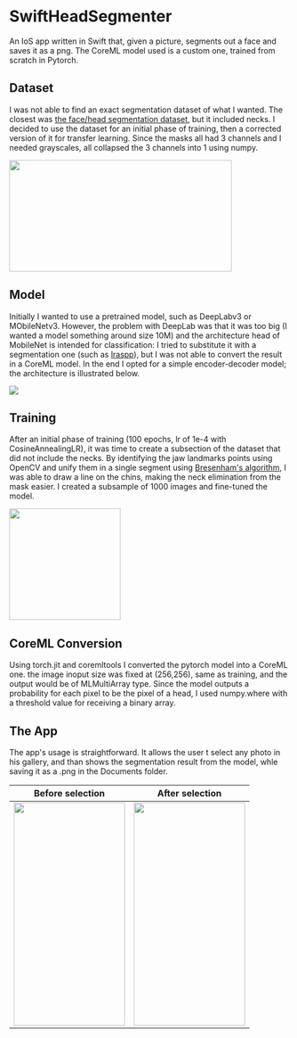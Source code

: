 # SwiftHeadSegmenter
An IoS app written in Swift that, given a picture, segments out a face and saves it as a png. The CoreML model used is a custom one, trained from scratch in Pytorch.

## Dataset

I was not able to find an exact segmentation dataset of what I wanted. The closest was [the face/head segmentation dataset](https://store.mut1ny.com/product/face-head-segmentation-dataset-community-edition?v=cd32106bcb6d), but it included necks. I decided to use the dataset for an initial phase of training, then a corrected version of it for transfer learning. Since the masks all had 3 channels and I needed grayscales, all collapsed the 3 channels into 1 using numpy.

<img src="https://github.com/ZedZeal/SwiftFaceSegmenter/blob/main/pics/dataset.png" width="400" height="200">

## Model 

Initially I wanted to use a pretrained model, such as DeepLabv3 or MObileNetv3. However, the problem with DeepLab was that it was too big (I wanted a model something around size 10M) and the architecture head of MobileNet is intended for classification: I tried to substitute it with a segmentation one (such as [lraspp](https://ieeexplore.ieee.org/document/9008835)), but I was not able to convert the result in a CoreML model. In the end I opted for a simple encoder-decoder model; the architecture is illustrated below.

<img src="https://github.com/ZedZeal/SwiftFaceSegmenter/blob/main/pics/arch.png">

## Training

After an initial phase of training (100 epochs, lr of 1e-4 with CosineAnnealingLR), it was time to create a subsection of the dataset that did not include the necks. By identifying the jaw landmarks points using OpenCV and unify them in a single segment using [Bresenham's algorithm](https://pypi.org/project/bresenham/), I was able to draw a line on the chins, making the neck elimination from the mask easier. I created a subsample of 1000 images and fine-tuned the model.


<img src="https://github.com/ZedZeal/SwiftFaceSegmenter/blob/main/pics/female03_headrende0039.png" width="200" height="200">

## CoreML Conversion

Using torch.jit and coremltools I converted the pytorch model into a CoreML one. the image inoput size was fixed at (256,256), same as training, and the output would be of MLMultiArray type. Since the model outputs a probability for each pixel to be the pixel of a head, I used numpy.where with a threshold value for receiving a binary array.

## The App
The app's usage is straightforward. It allows the user t select any photo in his gallery, and than shows the segmentation result from the model, whle saving it as a .png in the Documents folder.


Before selection            |  After selection
:-------------------------:|:-------------------------:
<img src="https://github.com/ZedZeal/SwiftFaceSegmenter/blob/main/pics/sc1.png" width="200" height="400">  |  <img src="https://github.com/ZedZeal/SwiftFaceSegmenter/blob/main/pics/sc2.png" width="200" height="400">







